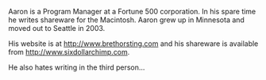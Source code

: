 

Aaron is a Program Manager at a Fortune 500 corporation. In his spare time he writes shareware for the Macintosh. Aaron grew up in Minnesota and moved out to Seattle in 2003.

His website is at http://www.brethorsting.com and his shareware is available from http://www.sixdollarchimp.com.

He also hates writing in the third person...